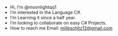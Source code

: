 - Hi, I’m @moonlightqq1
- I’m interested in the Language C#. 
- I’m Learning it since a half year.
- I’m looking to collaborate on easy C# Projects. 
- How to reach me 
Email: milleschitz12@gmail.com

<!---
moonlightqq1/moonlightqq1 is a ✨ special ✨ repository because its `README.md` (this file) appears on your GitHub profile.
You can click the Preview link to take a look at your changes.
--->
